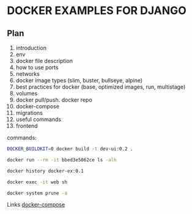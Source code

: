 # DOCKER EXAMPLES FOR DJANGO

## Plan
1. introduction
2. env
3. docker file description
4. how to use ports
5. networks
6. docker image types (slim, buster, bullseye, alpine)
7. best practices for docker (base, optimized images, run, multistage)
8. volumes
9. docker pull/push. docker repo
10. docker-compose 
11. migrations
12. useful commands
13. frontend


commands:
```bash
DOCKER_BUILDKIT=0 docker build -t dev-ui:0.2 .

docker run --rm -it bbed3e5062ce ls -alh

docker history docker-ex:0.1

docker exec -it web sh

docker system prune -a
```

Links
[docker-compose](https://docs.docker.com/compose/compose-file/)